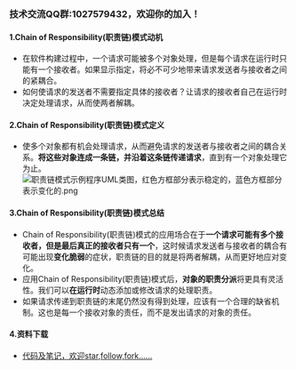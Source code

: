 ### 技术交流QQ群:1027579432，欢迎你的加入！
#### 1.Chain of Responsibility(职责链)模式动机
- 在软件构建过程中，一个请求可能被多个对象处理，但是每个请求在运行时只能有一个接收者。如果显示指定，将必不可少地带来请求发送者与接收者之间的紧耦合。
- 如何使请求的发送者不需要指定具体的接收者？让请求的接收者自己在运行时决定处理请求，从而使两者解耦。
#### 2.Chain of Responsibility(职责链)模式定义
- 使多个对象都有机会处理请求，从而避免请求的发送者与接收者之间的耦合关系。**将这些对象连成一条链，并沿着这条链传递请求**，直到有一个对象处理它为止。
![职责链模式示例程序UML类图，红色方框部分表示稳定的，蓝色方框部分表示变化的.png](https://upload-images.jianshu.io/upload_images/13407176-ace10aefe5a9ad32.png?imageMogr2/auto-orient/strip%7CimageView2/2/w/1240)
#### 3.Chain of Responsibility(职责链)模式总结
- Chain of Responsibility(职责链)模式的应用场合在于**一个请求可能有多个接收者，但是最后真正的接收者只有一个**，这时候请求发送者与接收者的耦合有可能出现**变化脆弱**的症状，职责链的目的就是将两者解耦，从而更好地应对变化。
- 应用Chain of Responsibility(职责链)模式后，**对象的职责分派**将更具有灵活性。我们可以**在运行时**动态添加或修改请求的处理职责。
- 如果请求传递到职责链的末尾仍然没有得到处理，应该有一个合理的缺省机制。这也是每一个接收对象的责任，而不是发出请求的对象的责任。
#### 4.资料下载
- [代码及笔记，欢迎star,follow,fork......](https://github.com/cdlwhm1217096231/cpp_ws/tree/master/C%2B%2B%E8%AE%BE%E8%AE%A1%E6%A8%A1%E5%BC%8F)